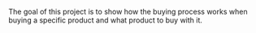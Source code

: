 The goal of this project is to show how the buying process works when buying a specific product and what product to buy with it.  


